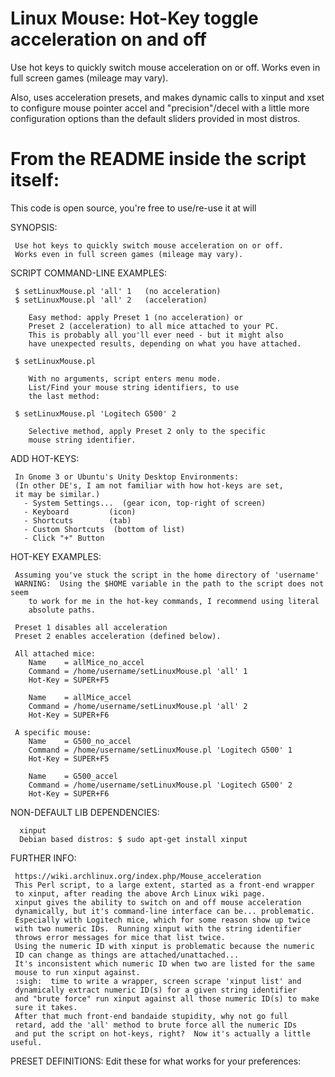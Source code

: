 # Linux Mouse: Hot-Key toggle acceleration on and off

Use hot keys to quickly switch mouse acceleration on or off. Works even in full screen games (mileage may vary).

Also, uses acceleration presets, and makes dynamic calls to xinput and xset to configure mouse pointer accel and "precision"/decel with a little more configuration options than the default sliders provided in most distros.

# From the README inside the script itself:


 This code is open source, you're free to use/re-use it at will

  SYNOPSIS:

     Use hot keys to quickly switch mouse acceleration on or off.
     Works even in full screen games (mileage may vary).

  SCRIPT COMMAND-LINE EXAMPLES:

     $ setLinuxMouse.pl 'all' 1   (no acceleration)
     $ setLinuxMouse.pl 'all' 2   (acceleration)

        Easy method: apply Preset 1 (no acceleration) or
        Preset 2 (acceleration) to all mice attached to your PC.
        This is probably all you'll ever need - but it might also
        have unexpected results, depending on what you have attached.

     $ setLinuxMouse.pl

        With no arguments, script enters menu mode.
        List/Find your mouse string identifiers, to use
        the last method:

     $ setLinuxMouse.pl 'Logitech G500' 2

        Selective method, apply Preset 2 only to the specific
        mouse string identifier.

  ADD HOT-KEYS:

     In Gnome 3 or Ubuntu's Unity Desktop Environments:
     (In other DE's, I am not familiar with how hot-keys are set,
     it may be similar.)
       - System Settings...  (gear icon, top-right of screen)
       - Keyboard         (icon)
       - Shortcuts        (tab)
       - Custom Shortcuts  (bottom of list)
       - Click "+" Button

  HOT-KEY EXAMPLES:

     Assuming you've stuck the script in the home directory of 'username'
     WARNING:  Using the $HOME variable in the path to the script does not seem
        to work for me in the hot-key commands, I recommend using literal
        absolute paths.

     Preset 1 disables all acceleration
     Preset 2 enables acceleration (defined below).

     All attached mice:
        Name    = allMice_no_accel
        Command = /home/username/setLinuxMouse.pl 'all' 1
        Hot-Key = SUPER+F5

        Name    = allMice_accel
        Command = /home/username/setLinuxMouse.pl 'all' 2
        Hot-Key = SUPER+F6

     A specific mouse:
        Name    = G500_no_accel
        Command = /home/username/setLinuxMouse.pl 'Logitech G500' 1
        Hot-Key = SUPER+F5

        Name    = G500_accel
        Command = /home/username/setLinuxMouse.pl 'Logitech G500' 2
        Hot-Key = SUPER+F6

  NON-DEFAULT LIB DEPENDENCIES:

      xinput
      Debian based distros: $ sudo apt-get install xinput

  FURTHER INFO:

     https://wiki.archlinux.org/index.php/Mouse_acceleration
     This Perl script, to a large extent, started as a front-end wrapper
     to xinput, after reading the above Arch Linux wiki page.
     xinput gives the ability to switch on and off mouse acceleration
     dynamically, but it's command-line interface can be... problematic.
     Especially with Logitech mice, which for some reason show up twice
     with two numeric IDs.  Running xinput with the string identifier
     throws error messages for mice that list twice.
     Using the numeric ID with xinput is problematic because the numeric
     ID can change as things are attached/unattached...
     It's inconsistent which numeric ID when two are listed for the same
     mouse to run xinput against.
     :sigh:  time to write a wrapper, screen scrape 'xinput list' and
     dynamically extract numeric ID(s) for a given string identifier
     and "brute force" run xinput against all those numeric ID(s) to make
     sure it takes.
     After that much front-end bandaide stupidity, why not go full
     retard, add the 'all' method to brute force all the numeric IDs
     and put the script on hot-keys, right?  Now it's actually a little useful.

  PRESET DEFINITIONS:
     Edit these for what works for your preferences:
